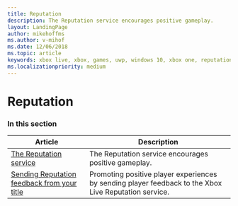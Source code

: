```yaml
---
title: Reputation
description: The Reputation service encourages positive gameplay.
layout: LandingPage
author: mikehoffms
ms.author: v-mihof
ms.date: 12/06/2018
ms.topic: article
keywords: xbox live, xbox, games, uwp, windows 10, xbox one, reputation, social features
ms.localizationpriority: medium
---
```


# Reputation


### In this section

| Article | Description |
|---------|-------------|
| [The Reputation service](the-reputation-service.md) | The Reputation service encourages positive gameplay. |
| [Sending Reputation feedback from your title](sending-player-feedback-from-your-title.md) | Promoting positive player experiences by sending player feedback to the Xbox Live Reputation service. |
